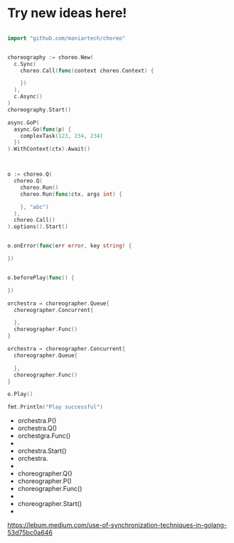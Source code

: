 # Try new ideas here!

```go

import "github.com/maniartech/choreo"


choreography := choreo.New(
  c.Sync(
    choreo.Call(func(context choreo.Context) {

    })
  ),
  c.Async()
)
choreography.Start()

async.GoP(
  async.Go(func(p) {
    complexTask(123, 234, 234)
  })
).WithContext(ctx).Await()



o := choreo.Q(
  choreo.Q(
    choreo.Run()
    choreo.Run(func(ctx, args int) {

    }, "abc")
  ),
  choreo.Call()
).options().Start()


o.onError(func(err error, key string) {

})


o.beforePlay(func() {

})

orchestra = choreographer.Queue{
  choreographer.Concurrent{

  },
  choreographer.Func()
}

orchestra = choreographer.Concurrent{
  choreographer.Queue{

  },
  choreographer.Func()
}

o.Play()

fmt.Println("Play successful")


```


- orchestra.P()
- orchestra.Q()
- orchestgra.Func()
-
- orchestra.Start()
- orchestra.
-
- choreographer.Q()
- choreographer.P()
- choreographer.Func()
-
- choreographer.Start()
-

https://lebum.medium.com/use-of-synchronization-techniques-in-golang-53d75bc0a646